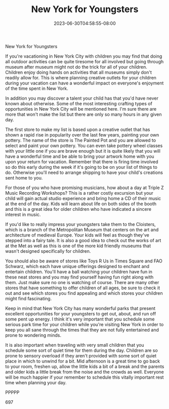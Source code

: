 ﻿---
title: "New York for Youngsters"
date: 2023-06-30T04:58:55-08:00
description: "Text Tips for Web Success"
featured_image: "/images/Text.jpg"
tags: ["Text"]
---

New York for Youngsters

If you're vacationing in New York City with children you may find that doing all outdoor activities can be quite tiresome for all involved but going through museum after museum might not do the trick for all of your children. Children enjoy doing hands on activities that all museums simply don't readily allow for. This is where planning creative outlets for your children during your vacation can have a wonderful impact on everyone's enjoyment of the time spent in New York.

In addition you may discover a talent your child has that you'd have never known about otherwise. Some of the most interesting crafting types of opportunities in New York City will be mentioned here. I'm sure there are more that won't make the list but there are only so many hours in any given day. 

The first store to make my list is based upon a creative outlet that has shown a rapid rise in popularity over the last few years, painting your own pottery. The name of the store is The Painted Pot and you are allowed to select and paint your own pottery. You can even take pottery wheel classes with your little one if you are brave enough but it is quite likely that you will have a wonderful time and be able to bring your artwork home with you upon your return for vacation. Remember that there is firing time involved so do this early during the week if it's going to be on your list of things to do. Otherwise you'll need to arrange shipping to have your child's creations sent home to you.

For those of you who have promising musicians, how about a day at Triple Z Music Recording Workshops? This is a rather costly excursion but your child will gain actual studio experience and bring home a CD of their music at the end of the day. Kids will learn about life on both sides of the booth and this is a great idea for older children who have indicated a sincere interest in music. 

If you'd like to really impress your youngsters take them to the Cloisters, which is a branch of the Metropolitan Museum that centers on the art and architecture of medieval Europe. Your kids will feel as though they've stepped into a fairy tale. It is also a good idea to check out the works of art at the Met as well as this is one of the more kid friendly museums that wasn't designed specifically for children. 

You should also be aware of stores like Toys R Us in Times Square and FAO Schwarz, which each have unique offerings designed to enchant and entertain children. You'll have a ball watching your children have fun in these neat stores and you may find yourself having fun right along with them. Just make sure no one is watching of course. There are many other stores that have something to offer children of all ages, be sure to check it out and see which stores you find appealing and which stores your children might find fascinating.

Keep in mind that New York City has many wonderful parks that present excellent opportunities for your youngsters to get out, about, and run off some pent up energy. I think it's very important that you schedule some serious park time for your children while you're visiting New York in order to keep you all sane through the times that they are not fully entertained and prone to wondering minds.

It is also important when traveling with very small children that you schedule some sort of quiet time for them during the day. Children are so prone to sensory overload if they aren't provided with some sort of quiet place in which to unwind for a bit. Mid afternoon is a great time to go back to your room, freshen up, allow the little kids a bit of a break and the parents and older kids a little break from the noise and the crowds as well. Everyone will be much happier if your remember to schedule this vitally important rest time when planning your day.

PPPPP

697

